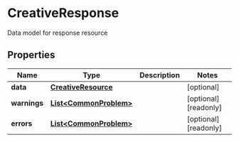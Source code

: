 

# CreativeResponse

Data model for response resource

## Properties

Name | Type | Description | Notes
------------ | ------------- | ------------- | -------------
**data** | [**CreativeResource**](CreativeResource.md) |  |  [optional]
**warnings** | [**List&lt;CommonProblem&gt;**](CommonProblem.md) |  |  [optional] [readonly]
**errors** | [**List&lt;CommonProblem&gt;**](CommonProblem.md) |  |  [optional] [readonly]



